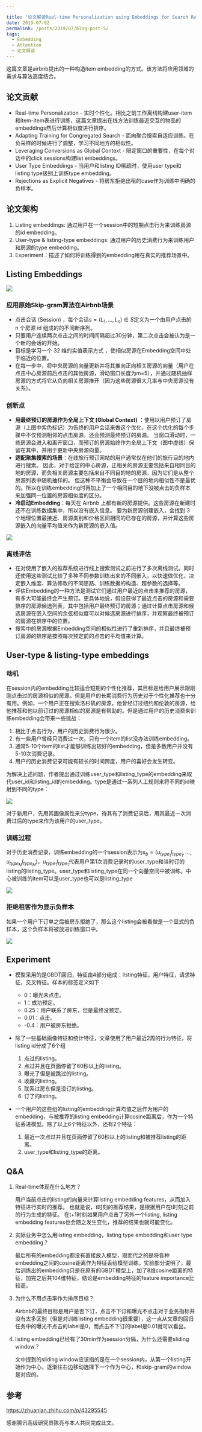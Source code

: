 ```yaml
---

title: '论文解读Real-time Personalization using Embeddings for Search Ranking at Airbnb'
date: 2019-07-02
permalink: /posts/2019/07/blog-post-5/
tags:
  - Embedding
  - Attention
  - 论文解读
---
```


这篇文章是airbnb提出的一种构造item embedding的方式。该方法将应用领域的需求与算法高度结合。

## 论文贡献

- Real-time Personalization - 实时个性化。相比之前工作离线构建user-item和item-item表进行训练，这篇文章提出在线方法训练最近交互的物品的embeddings然后计算相似度进行排序。
- Adapting Training for Congregated Search - 面向聚合搜索自适应训练。在负采样的时候进行了调整，学习不同地方的相似性。
- Leveraging Conversions as Global Context - 限定窗口的重要性，在每个对话中的click sessions构建list embeddings。
- User Type Embeddings - 当用户和listing ID稀疏时，使用user type和listing type级别上训练type embedding。
- Rejections as Explicit Negatives - 将房东拒绝出租的case作为训练中明确的负样本。

## 论文架构

1. Listing embeddings: 通过用户在一个session中的短期点击行为来训练房源的id embedding。
2. User-type & listing-type embeddings: 通过用户的历史消费行为来训练用户和房源的type embedding。
3. Experiment：描述了如何将训练得到的embedding用在真实的推荐场景中。

## Listing Embeddings

<img src="https://jasonyanglu.github.io/images/2019-07-02-blog-post-5.assets/0.png"/>

### 应用原始Skip-gram算法在Airbnb场景

- 点击会话 (Session) ，每个会话$s=(L_1, …, L_n)\in S$定义为一个由用户点击的 n 个房源 id 组成的的不间断序列。
- 只要用户连续两次点击之间的时间间隔超过30分钟，第二次点击会被认为是一个新的会话的开始。
- 目标是学习一个 32 维的实值表示方式 ，使相似房源在Embedding空间中处于临近的位置。
- 在每一步中，将中央房源的向量更新并将其推向正向相关房源的向量（用户在点击中心房源前后点击的其他房源，滑动窗口长度为m=5），并通过随机抽样房源的方式将它从负向相关房源推开（因为这些房源很大几率与中央房源没有关系）。

### 创新点

- **用最终预订的房源作为全局上下文 (Global Context)** ：使用以用户预订了房源（上图中紫色标记）为告终的用户会话来做这个优化，在这个优化的每个步骤中不仅预测相邻的点击房源，还会预测最终预订的房源。 当窗口滑动时，一些房源会进入和离开窗口，而预订的房源始终作为全局上下文（图中虚线）保留在其中，并用于更新中央房源向量。
- **适配聚集搜索的场景**：在线旅行预订网站的用户通常仅在他们的旅行目的地内进行搜索。 因此，对于给定的中心房源，正相关的房源主要包括来自相同目的地的房源，而负相关房源主要包括来自不同目的地的房源，因为它们是从整个房源列表中随机抽样的。 但这种不平衡会导致在一个目的地内相似性不是最优的。所以在训练embedding时再加上了一个相同目的地下没被点击的负样本来加强同一位置的房源相似度的区分。
- **冷启动Embedding**：每天在 Airbnb 上都有新的房源提供。这些房源在新建时还不在训练数据集中，所以没有嵌入信息。 要为新房源创建嵌入，会找到 3 个地理位置最接近、房源类别和价格区间相同的已存在的房源，并计算这些房源嵌入的向量平均值来作为新房源的嵌入值。

![](https://jasonyanglu.github.io/images/2019-07-02-blog-post-5.assets/1.png)

### 离线评估

- 在对使用了嵌入的推荐系统进行线上搜索测试之前进行了多次离线测试。同时还使用这些测试比较了多种不同参数训练出来的不同嵌入，以快速做优化，决定嵌入维度、算法修改的不同思路、训练数据的构造、超参数的选择等。
- 评估Embedding的一种方法是测试它们通过用户最近的点击来推荐的房源，有多大可能最终会产生预订。更具体地说，假设获得了最近点击的房源和需要排序的房源候选列表，其中包括用户最终预订的房源；通过计算点击房源和候选房源在嵌入空间的余弦相似度可以对候选房源进行排序，并观察最终被预订的房源在排序中的位置。
- 搜索中的房源根据Embedding空间的相似性进行了重新排序，并且最终被预订房源的排序是按照每次预定前的点击的平均值来计算。

## User-type & listing-type embeddings

### 动机

在session内的embedding比较适合短期的个性化推荐，其目标是给用户展示跟刚刚点击过的房源相似的房源。但是用户的长期消费行为历史对于个性化推荐也十分有用。例如，一个用户正在搜索洛杉矶的房源，他曾经订过纽约和伦敦的房源，给他推荐和他以前订过的房源相似的房源是有帮助的。但是通过用户的历史消费来训练embedding会带来一些挑战：

1. 相比于点击行为，用户的历史消费行为很少。
2. 有一些用户曾经只消费过一次，只有一个item的list没办法训练embedding。
3. 通常5-10个item的list才能够训练出较好的embedding，但是多数用户并没有5-10次消费记录。
4. 用户的历史消费记录可能有较长的时间跨度，用户的喜好会发生转变。

为解决上述问题，作者提出通过训练user_type和listing_type的embedding来取代user_id和listing_id的embedding。type是通过一系列人工规则来将不同的id映射到不同的type：

![](https://jasonyanglu.github.io/images/2019-07-02-blog-post-5.assets/2.png)

对于新用户，先用其画像属性来分type，待其有了消费记录后，用其最近一次消费过后的type来作为该用户的user_type。

### 训练过程

对于历史消费记录，训练embedding的一个session表示为$s_b=(u_{type_1}l_{type_1}, …, u_{type_M}l_{type_M})$，$u_{type_1}l_{type_1}$代表用户第1次消费记录时的user_type和当时订的listing的listing_type。user_type和listing_type在同一个向量空间中被训练。中心被训练的item可以是user_type也可以是listing_type

![](https://jasonyanglu.github.io/images/2019-07-02-blog-post-5.assets/3.png)

### 拒绝租客作为显示负样本

如果一个用户下订单之后被房东拒绝了，那么这个listing会被看做是一个显式的负样本，这个负样本将被放进训练窗口中。

![](https://jasonyanglu.github.io/images/2019-07-02-blog-post-5.assets/4.png)

## Experiment

- 模型采用的是GBDT回归，特征由4部分组成：listing特征，用户特征，请求特征，交叉特征。样本的标签定义如下：
  - 0：曝光未点击。
  - 1：成功预定。
  - 0.25：用户联系了房东，但是最终没预定。
  - 0.01：点击。
  - -0.4：用户被房东拒绝。

- 除了一些基础画像特征和统计特征，文章使用了用户最近2周的行为特征，将listing id分成了6个组
  1. 点过的listing。
  2. 点过并且在页面停留了60秒以上的listing。
  3. 曝光了但是被跳过的listing。
  4. 收藏的listing。
  5. 联系过房东但是没订的listing。
  6. 订了的listing。

- 一个用户的这些组的listing的embedding计算均值之后作为用户的embedding，与被推荐的listing embedding计算cosine距离后，作为一个特征丢进模型。除了以上6个特征以外，还有2个特征：
  1. 最近一次点过并且在页面停留了60秒以上的listing和被推荐listing的距离。
  2. user_type和listing_type的距离。

## Q&A

1. Real-time体现在什么地方？

   用户当前点击的listing的向量来计算listing embedding features，从而加入特征进行实时的推荐。 也就是说，t时刻的推荐结果，是根据用户在t时刻之前的行为生成的特征。 在t+1时刻如果用户点击了另外一个listing,  listing embedding features也会随之发生变化，推荐的结果也就可能变化。

2. 实际业务中怎么用listing embedding，listing type embedding和user type embedding？

   最后所有的embedding都没有直接放入模型，取而代之的是将各种embedding之间的cosine距离作为特征丢给模型训练。实验部分说明了，最后训练出的embedding只是在原有的GBDT模型上，加了8维cosine距离的特征，加完之后共104维特征，结论是embedding特征的feature importance比较高。

3. 为什么不用点击率作为排序目标？

   Airbnb的最终目标是用户是否下订，点击不下订和曝光不点击对于业务指标并没有太多区别（但是对训练listing embedding很重要），这一点从文章的回归任务中的曝光不点击的label是0，而点击不下订的label是0.01就可以看出。

4. listing embedding已经有了30min作为session分隔，为什么还需要sliding window？

   文中提到的sliding window应该指的是在一个session内，从第一个listing开始作为中心，逐渐往右边移动选择下一个作为中心，和skip-gram的window是对应的。

## 参考

https://zhuanlan.zhihu.com/p/43295545



感谢腾讯高级研究员陈亮与本人共同完成此文。